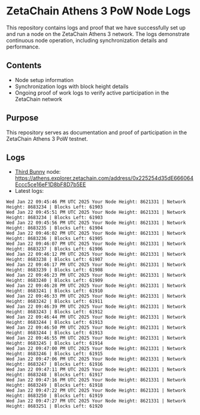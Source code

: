 # ZetaChain Athens 3 PoW Node Logs
This repository contains logs and proof that we have successfully set up and run a node on the ZetaChain Athens 3 network. The logs demonstrate continuous node operation, including synchronization details and performance.

## Contents
- Node setup information
- Synchronization logs with block height details
- Ongoing proof of work logs to verify active participation in the ZetaChain network

## Purpose
This repository serves as documentation and proof of participation in the ZetaChain Athens 3 PoW testnet.

## Logs

- [Third Bunny](https://thirdbunny.xyz/) node: https://athens.explorer.zetachain.com/address/0x225254d35dE666064Eccc5ce16eF1D8bF8D7b5EE
- Latest logs:
```
Wed Jan 22 09:45:46 PM UTC 2025 Your Node Height: 8621331 | Network Height: 8683234 | Blocks Left: 61903
Wed Jan 22 09:45:51 PM UTC 2025 Your Node Height: 8621331 | Network Height: 8683234 | Blocks Left: 61903
Wed Jan 22 09:45:56 PM UTC 2025 Your Node Height: 8621331 | Network Height: 8683235 | Blocks Left: 61904
Wed Jan 22 09:46:02 PM UTC 2025 Your Node Height: 8621331 | Network Height: 8683236 | Blocks Left: 61905
Wed Jan 22 09:46:07 PM UTC 2025 Your Node Height: 8621331 | Network Height: 8683237 | Blocks Left: 61906
Wed Jan 22 09:46:12 PM UTC 2025 Your Node Height: 8621331 | Network Height: 8683238 | Blocks Left: 61907
Wed Jan 22 09:46:17 PM UTC 2025 Your Node Height: 8621331 | Network Height: 8683239 | Blocks Left: 61908
Wed Jan 22 09:46:23 PM UTC 2025 Your Node Height: 8621331 | Network Height: 8683240 | Blocks Left: 61909
Wed Jan 22 09:46:28 PM UTC 2025 Your Node Height: 8621331 | Network Height: 8683241 | Blocks Left: 61910
Wed Jan 22 09:46:33 PM UTC 2025 Your Node Height: 8621331 | Network Height: 8683242 | Blocks Left: 61911
Wed Jan 22 09:46:39 PM UTC 2025 Your Node Height: 8621331 | Network Height: 8683243 | Blocks Left: 61912
Wed Jan 22 09:46:44 PM UTC 2025 Your Node Height: 8621331 | Network Height: 8683244 | Blocks Left: 61913
Wed Jan 22 09:46:50 PM UTC 2025 Your Node Height: 8621331 | Network Height: 8683244 | Blocks Left: 61913
Wed Jan 22 09:46:55 PM UTC 2025 Your Node Height: 8621331 | Network Height: 8683245 | Blocks Left: 61914
Wed Jan 22 09:47:00 PM UTC 2025 Your Node Height: 8621331 | Network Height: 8683246 | Blocks Left: 61915
Wed Jan 22 09:47:06 PM UTC 2025 Your Node Height: 8621331 | Network Height: 8683247 | Blocks Left: 61916
Wed Jan 22 09:47:11 PM UTC 2025 Your Node Height: 8621331 | Network Height: 8683248 | Blocks Left: 61917
Wed Jan 22 09:47:16 PM UTC 2025 Your Node Height: 8621331 | Network Height: 8683249 | Blocks Left: 61918
Wed Jan 22 09:47:22 PM UTC 2025 Your Node Height: 8621331 | Network Height: 8683250 | Blocks Left: 61919
Wed Jan 22 09:47:27 PM UTC 2025 Your Node Height: 8621331 | Network Height: 8683251 | Blocks Left: 61920
```
